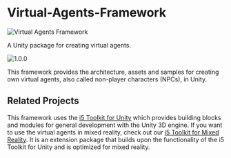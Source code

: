 # Virtual-Agents-Framework

![Virtual Agents Framework](https://raw.githubusercontent.com/rwth-acis/Virtual-Agents-Framework/master/Logo_wide.png)

A Unity package for creating virtual agents.

![1.0.0](https://img.shields.io/badge/version-1.0.0-blue)

This framework provides the architecture, assets and samples for creating own virtual agents, also called non-player characters (NPCs), in Unity.

## Related Projects

This framework uses the [i5 Toolkit for Unity](https://github.com/rwth-acis/i5-Toolkit-for-Unity) which provides building blocks and modules for general development with the Unity 3D engine.
If you want to use the virtual agents in mixed reality, check out our [i5 Toolkit for Mixed Reality](https://github.com/rwth-acis/i5-Toolkit-for-Mixed-Reality).
It is an extension package that builds upon the functionality of the i5 Toolkit for Unity and is optimized for mixed reality.